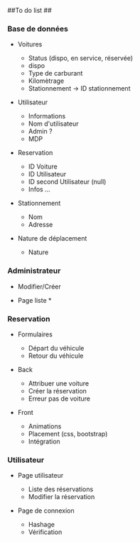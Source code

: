 ##To do list ##

###  Base de données  ###

- Voitures
	- Status (dispo, en service, réservée)
	- dispo 
	- Type de carburant
	- Kilomètrage
	- Stationnement -> ID stationnement

- Utilisateur
	- Informations
	- Nom d'utilisateur
	- Admin ?
	- MDP

- Reservation
	- ID Voiture
	- ID Utilisateur
	- ID second Utilisateur (null)
	- Infos ...

- Stationnement 
	- Nom
	- Adresse

- Nature de déplacement
	- Nature


### Administrateur ###

- Modifier/Créer

- Page liste *

### Reservation ###

- Formulaires
	- Départ du véhicule
	- Retour du véhicule

- Back
	- Attribuer une voiture
	- Créer la réservation
	- Erreur pas de voiture

- Front
	- Animations
	- Placement (css, bootstrap)
	- Intégration

### Utilisateur ###

- Page utilisateur
	- Liste des réservations
	- Modifier la réservation

- Page de connexion
	- Hashage
	- Vérification
